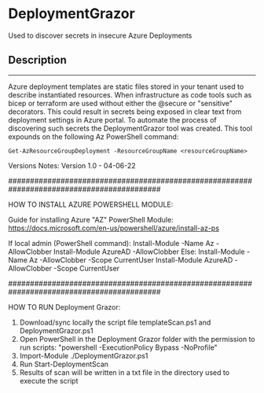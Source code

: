 # DeploymentGrazor

Used to discover secrets in insecure Azure Deployments          

## Description
----------------------

Azure deployment templates are static files stored in your tenant used to describe instantiated resources. When infrastructure as code tools such as bicep or terraform are used without either the @secure or "sensitive" decorators. This could result in secrets being exposed in clear text from deployment settings in Azure portal. To automate the process of discovering such secrets the DeploymentGrazor tool was created.  This tool expounds on the following Az PowerShell command:

~~~
Get-AzResourceGroupDeployment -ResourceGroupName <resourceGroupName>
~~~


Versions Notes:
Version 1.0 - 04-06-22


###########################################################################################

HOW TO INSTALL AZURE POWERSHELL MODULE:

Guide for installing Azure "AZ" PowerShell Module:
https://docs.microsoft.com/en-us/powershell/azure/install-az-ps



If local admin (PowerShell command):
    Install-Module -Name Az -AllowClobber
    Install-Module AzureAD -AllowClobber
Else:
    Install-Module -Name Az -AllowClobber -Scope CurrentUser
    Install-Module AzureAD -AllowClobber -Scope CurrentUser
    
###########################################################################################

HOW TO RUN Deployment Grazor:

1) Download/sync locally the script file templateScan.ps1 and DeploymentGrazor.ps1
2) Open PowerShell in the Deployment Grazor folder with the permission to run scripts:
   "powershell -ExecutionPolicy Bypass -NoProfile"
3) Import-Module ./DeploymentGrazor.ps1
4) Run Start-DeploymentScan
5) Results of scan will be written in a txt file in the directory used to execute the script  
